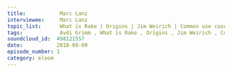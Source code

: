 ```yaml
--- 
title:           Marc Lanz
interviewee:     Marc Lanz
topic_list:      What is Rake | Origins | Jim Weirich | Common use cases | Advantages of Rake
tags:            Avdi Grimm , What is Rake , Origins , Jim Weirich , Common use cases , Advantages of Rake
soundcloud_id:  498121557
date:           2018-09-09
episode_number: 1
category: eloom
---
```

